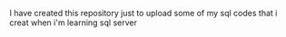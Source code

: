 I have created this repository just to upload some of my sql codes that i creat when i'm learning sql server
